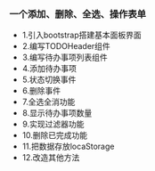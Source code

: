 ### 一个添加、删除、全选、操作表单
- 1.引入bootstrap搭建基本面板界面
- 2.编写TODOHeader组件
- 3.编写待办事项列表组件
- 4.添加待办事项
- 5.状态切换事件
- 6.删除事件
- 7.全选全消功能
- 8.显示待办事项数量
- 9.实现过滤器功能
- 10.删除已完成功能
- 11.把数据存放locaStorage
- 12.改造其他方法